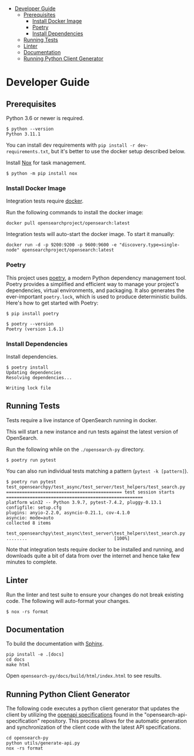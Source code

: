 - [Developer Guide](#developer-guide)
  - [Prerequisites](#prerequisites)
    - [Install Docker Image](#docker-setup)
    - [Poetry](#poetry-setup)
    - [Install Dependencies](#dependencies)
  - [Running Tests](#running-tests)
  - [Linter](#linter)
  - [Documentation](#documentation)
  - [Running Python Client Generator](#running-python-client-generator)

# Developer Guide

## Prerequisites

Python 3.6 or newer is required.

```
$ python --version
Python 3.11.1
```

You can install dev requirements with `pip install -r dev-requirements.txt`, but it's better to use the docker setup described below.

Install [Nox](https://nox.thea.codes/en/stable/) for task management.

```
$ python -m pip install nox
```

### Install Docker Image

Integration tests require [docker](https://opensearch.org/docs/latest/install-and-configure/install-opensearch/docker/).

Run the following commands to install the docker image:

```
docker pull opensearchproject/opensearch:latest
```

Integration tests will auto-start the docker image. To start it manually:

```
docker run -d -p 9200:9200 -p 9600:9600 -e "discovery.type=single-node" opensearchproject/opensearch:latest
```
### Poetry 

This project uses [poetry](https://python-poetry.org/docs/), a modern Python dependency management tool. Poetry provides a simplified and efficient way to manage your project's dependencies, virtual environments, and packaging. It also generates the ever-important `poetry.lock`, which is used to produce deterministic builds. Here's how to get started with Poetry:

```
$ pip install poetry

$ poetry --version
Poetry (version 1.6.1)
```

### Install Dependencies

Install dependencies.

```
$ poetry install
Updating dependencies
Resolving dependencies...

Writing lock file
```
## Running Tests

Tests require a live instance of OpenSearch running in docker.

This will start a new instance and run tests against the latest version of OpenSearch.

Run the following while on the ```./opensearch-py``` directory.

```
$ poetry run pytest
```

You can also run individual tests matching a pattern (`pytest -k [pattern]`). 

```
$ poetry run pytest test_opensearchpy/test_async/test_server/test_helpers/test_search.py
============================================ test session starts ====================================================
platform win32 -- Python 3.9.7, pytest-7.4.2, pluggy-0.13.1
configfile: setup.cfg
plugins: anyio-2.2.0, asyncio-0.21.1, cov-4.1.0
asyncio: mode=auto
collected 8 items

test_opensearchpy\test_async\test_server\test_helpers\test_search.py ........                                 [100%]
```

Note that integration tests require docker to be installed and running, and downloads quite a bit of data from over the internet and hence take few minutes to complete.

## Linter

Run the linter and test suite to ensure your changes do not break existing code. The following will auto-format your changes.

```
$ nox -rs format
```

## Documentation

To build the documentation with [Sphinx](https://www.sphinx-doc.org/).

```
pip install -e .[docs]
cd docs
make html
```

Open `opensearch-py/docs/build/html/index.html` to see results.

## Running Python Client Generator

The following code executes a python client generator that updates the client by utilizing the [openapi specifications](https://github.com/opensearch-project/opensearch-api-specification/blob/main/OpenSearch.openapi.json) found in the "opensearch-api-specification" repository. This process allows for the automatic generation and synchronization of the client code with the latest API specifications.

```
cd opensearch-py
python utils/generate-api.py
nox -rs format
```